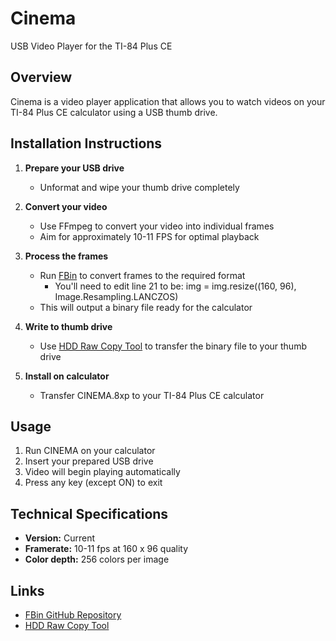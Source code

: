 # Cinema

USB Video Player for the TI-84 Plus CE

## Overview

Cinema is a video player application that allows you to watch videos on your TI-84 Plus CE calculator using a USB thumb drive.

## Installation Instructions

1. **Prepare your USB drive**
   - Unformat and wipe your thumb drive completely

2. **Convert your video**
   - Use FFmpeg to convert your video into individual frames
   - Aim for approximately 10-11 FPS for optimal playback

3. **Process the frames**
   - Run [FBin](https://github.com/will-dabeast09/fbin) to convert frames to the required format
      - You'll need to edit line 21 to be: img = img.resize((160, 96), Image.Resampling.LANCZOS)
   - This will output a binary file ready for the calculator

4. **Write to thumb drive**
   - Use [HDD Raw Copy Tool](https://hddguru.com/software/HDD-Raw-Copy-Tool/) to transfer the binary file to your thumb drive

5. **Install on calculator**
   - Transfer CINEMA.8xp to your TI-84 Plus CE calculator

## Usage

1. Run CINEMA on your calculator
2. Insert your prepared USB drive
3. Video will begin playing automatically
4. Press any key (except ON) to exit

## Technical Specifications

- **Version:** Current
- **Framerate:** 10-11 fps at 160 x 96 quality
- **Color depth:** 256 colors per image

## Links

- [FBin GitHub Repository](https://github.com/will-dabeast09/fbin)
- [HDD Raw Copy Tool](https://hddguru.com/software/HDD-Raw-Copy-Tool/)

